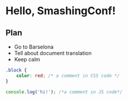 # Hello, SmashingConf!

## Plan

* Go to Barselona
* Tell about document translation
* Keep calm

```css
.block {
    color: red; /* a comment in CSS code */
}
```

```js
console.log('hi!'); /*a comment in JS code*/
```
